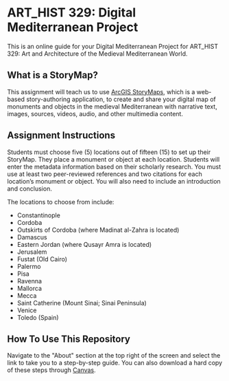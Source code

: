 # ART_HIST 329: Digital Mediterranean Project

This is an online guide for your Digital Mediterranean Project for ART_HIST 329: Art and Architecture of the Medieval Mediterranean World.

## What is a StoryMap? 

This assignment will teach us to use [ArcGIS StoryMaps](https://www.esri.com/en-us/arcgis/products/arcgis-storymaps/overview), which is a web-based story-authoring application, to create and share your digital map of monuments and objects in the medieval Mediterranean with narrative text, images, sources, videos, audio, and other multimedia content. 

## Assignment Instructions

Students must choose five (5) locations out of fifteen (15) to set up their StoryMap. They place a monument or object at each location. Students will enter the metadata information based on their scholarly research. You must use at least two peer-reviewed references and two citations for each location’s monument or object. You will also need to include an introduction and conclusion.

The locations to choose from include: 
-    Constantinople
-    Cordoba
-    Outskirts of Cordoba (where Madinat al-Zahra is located)
-    Damascus
-    Eastern Jordan (where Qusayr Amra is located)
-    Jerusalem
-    Fustat (Old Cairo)
-    Palermo
-    Pisa
-    Ravenna
-    Mallorca
-    Mecca
-    Saint Catherine (Mount Sinai; Sinai Peninsula)
-    Venice
-    Toledo (Spain)

## How To Use This Repository

Navigate to the "About" section at the top right of the screen and select the link to take you to a step-by-step guide. You can also download a hard copy of these steps through [Canvas](https://www.it.northwestern.edu/support/login/canvas.html). 
